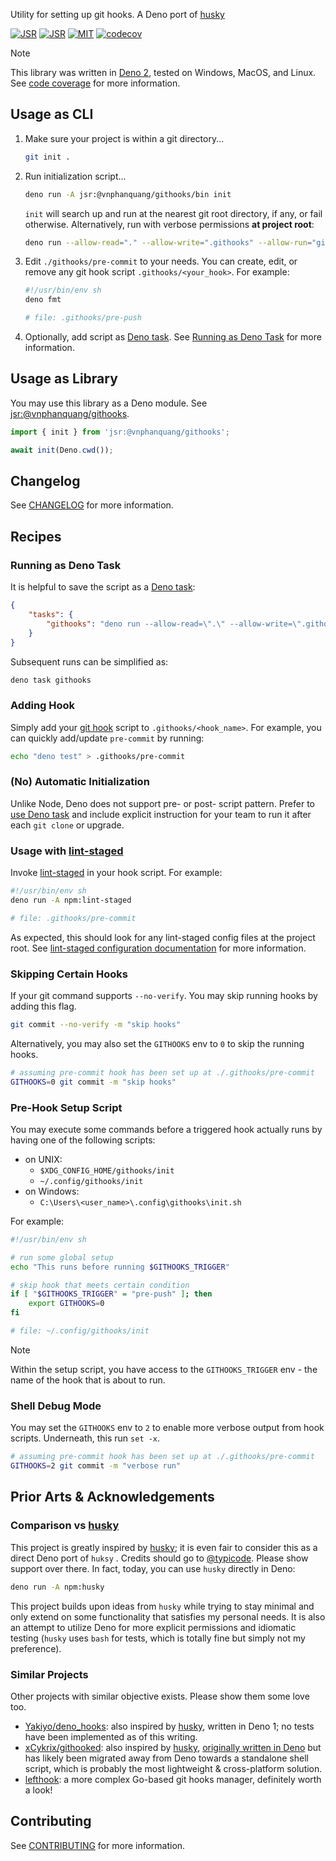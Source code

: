 Utility for setting up git hooks. A Deno port of [husky]

[![JSR][jsr.badge.package]][jsr.package] [![JSR][jsr.badge.score]][jsr.package] [![MIT][license.badge]][license] [![codecov][codecov.badge]][codecov]

> [!NOTE]
> This library was written in [Deno 2](https://deno.com/blog/v2.0),
> tested on Windows, MacOS, and Linux. See [code coverage](https://app.codecov.io/github/vnphanquang/githooks/flags?flags%5B0%5D=macos-latest&flags%5B1%5D=ubuntu-latest&flags%5B2%5D=windows-latest) for more information.

## Usage as CLI

1. Make sure your project is within a git directory...

   ```bash
   git init .
   ```

2. Run initialization script...

   ```bash
   deno run -A jsr:@vnphanquang/githooks/bin init
   ```

   `init` will search up and run at the nearest git root directory, if any, or fail otherwise. Alternatively, run with verbose permissions **at project root**:

   ```bash
   deno run --allow-read="." --allow-write=".githooks" --allow-run="git" jsr:@vnphanquang/githooks/bin init
   ```

3. Edit `./githooks/pre-commit` to your needs. You can create, edit, or remove any git hook script `.githooks/<your_hook>`. For example:

   ```bash
   #!/usr/bin/env sh
   deno fmt

   # file: .githooks/pre-push
   ```

4. Optionally, add script as [Deno task](https://docs.deno.com/runtime/reference/cli/task_runner/).
   See [Running as Deno Task](#automatic-initialization-for-fresh-repository) for more information.

## Usage as Library

You may use this library as a Deno module. See [jsr:@vnphanquang/githooks][jsr.package.docs].

```typescript
import { init } from 'jsr:@vnphanquang/githooks';

await init(Deno.cwd());
```

## Changelog

See [CHANGELOG](https://github.com/vnphanquang/githooks/blob/main/CHANGELOG.md) for more information.

## Recipes

### Running as Deno Task

It is helpful to save the script as a [Deno task](https://docs.deno.com/runtime/reference/cli/task_runner/):

```json
{
	"tasks": {
		"githooks": "deno run --allow-read=\".\" --allow-write=\".githooks\" --allow-run=\"git\" jsr:@vnphanquang/githooks/bin init"
	}
}
```

Subsequent runs can be simplified as:

```bash
deno task githooks
```

### Adding Hook

Simply add your [git hook](https://git-scm.com/docs/githooks#_hooks) script to `.githooks/<hook_name>`.
For example, you can quickly add/update `pre-commit` by running:

```bash
echo "deno test" > .githooks/pre-commit
```

### (No) Automatic Initialization

Unlike Node, Deno does not support pre- or post- script pattern.
Prefer to [use Deno task](#running-as-deno-task) and include
explicit instruction for your team to run it after each `git clone` or upgrade.

### Usage with [lint-staged]

Invoke [lint-staged] in your hook script. For example:

```bash
#!/usr/bin/env sh
deno run -A npm:lint-staged

# file: .githooks/pre-commit
```

As expected, this should look for any lint-staged config files at the project root. See [lint-staged configuration documentation](https://github.com/lint-staged/lint-staged?tab=readme-ov-file#configuration) for more information.

### Skipping Certain Hooks

If your git command supports `--no-verify`. You may skip running hooks by adding this flag.

```bash
git commit --no-verify -m "skip hooks"
```

Alternatively, you may also set the `GITHOOKS` env to `0` to skip the running hooks.

```bash
# assuming pre-commit hook has been set up at ./.githooks/pre-commit
GITHOOKS=0 git commit -m "skip hooks"
```

### Pre-Hook Setup Script

You may execute some commands before a triggered hook actually runs by having one of the following
scripts:

- on UNIX:
  - `$XDG_CONFIG_HOME/githooks/init`
  - `~/.config/githooks/init`
- on Windows:
  - `C:\Users\<user_name>\.config\githooks\init.sh`

For example:

```bash
#!/usr/bin/env sh

# run some global setup
echo "This runs before running $GITHOOKS_TRIGGER"

# skip hook that meets certain condition
if [ "$GITHOOKS_TRIGGER" = "pre-push" ]; then
	export GITHOOKS=0
fi

# file: ~/.config/githooks/init
```

> [!NOTE]
> Within the setup script, you have access to the `GITHOOKS_TRIGGER` env - the name
> of the hook that is about to run.

### Shell Debug Mode

You may set the `GITHOOKS` env to `2` to enable more verbose output from hook
scripts. Underneath, this run `set -x`.

```bash
# assuming pre-commit hook has been set up at ./.githooks/pre-commit
GITHOOKS=2 git commit -m "verbose run"
```

## Prior Arts & Acknowledgements

### Comparison vs [husky]

This project is greatly inspired by [husky]; it is even fair to consider this as a direct Deno port of `huksy` . Credits should go to [@typicode](https://github.com/typicode). Please show support over there. In fact, today, you can use `husky` directly in Deno:

```bash
deno run -A npm:husky
```

This project builds upon ideas from `husky` while trying to stay minimal and only extend on some functionality that satisfies my personal needs. It is also an attempt to utilize Deno for more explicit permissions and idiomatic testing (`husky` uses `bash` for tests, which is totally fine but simply not my preference).

<!-- Regarding performance, `jsr:@vnphanquang/githooks` is relatively faster compared to `npm:husky` in the [latest benchmarks](https://github.com/vnphanquang/githooks/actions/workflows/benchmark.yaml). You can try the benchmark on your own machine by cloning the project and running: -->
<!---->
<!-- ```bash -->
<!-- deno task bench -->
<!-- ``` -->
<!---->
<!-- > [!IMPORTANT] -->
<!-- > Benchmarks can be flawed. I encourage you to inspect them at [benchmarks/*](https://github.com/vnphanquang/githooks/tree/main/benchmarks). Feedback is welcome. -->

### Similar Projects

Other projects with similar objective exists. Please show them some love too.

- [Yakiyo/deno_hooks](https://github.com/Yakiyo/deno_hooks): also inspired by [husky], written in Deno 1; no tests have been implemented as of this writing.
- [xCykrix/githooked](https://github.com/xCykrix/githooked): also inspired by [husky], [originally written in Deno](https://www.reddit.com/r/Deno/comments/thfub7/githooked_the_deno_githook_handler_for_your/) but has likely been migrated away from Deno towards a standalone shell script, which is probably the most lightweight & cross-platform solution.
- [lefthook](https://github.com/evilmartians/lefthook): a more complex Go-based git hooks manager,
  definitely worth a look!

## Contributing

See [CONTRIBUTING](https://github.com/vnphanquang/githooks/blob/main/CONTRIBUTING.md) for more information.

[husky]: https://github.com/typicode/husky
[deno]: https://deno.com/
[jsr.badge.package]: https://jsr.io/badges/@vnphanquang/githooks
[jsr.badge.score]: https://jsr.io/badges/@vnphanquang/githooks/score
[jsr.package]: https://jsr.io/@vnphanquang/githooks
[jsr.package.docs]: https://jsr.io/@vnphanquang/githooks/docs
[codecov]: https://codecov.io/github/vnphanquang/githooks
[codecov.badge]: https://codecov.io/github/vnphanquang/githooks/graph/badge.svg?token=dKkYUy4evr
[license.badge]: https://img.shields.io/badge/license-MIT-blue.svg
[license]: https://github.com/vnphanquang/githooks/blob/main/LICENSE
[lint-staged]: https://github.com/lint-staged/lint-staged

